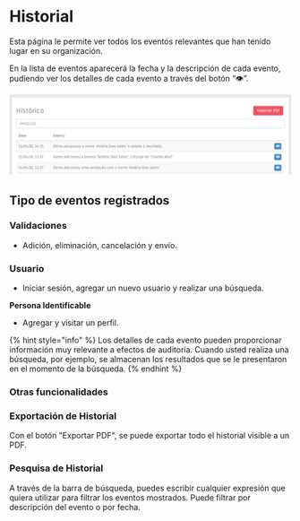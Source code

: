 # Historial

Esta página le permite ver todos los eventos relevantes que han tenido lugar en su organización.

En la lista de eventos aparecerá la fecha y la descripción de cada evento, pudiendo ver los detalles de cada evento a través del botón “👁”.

![P&#xE1;gina de historial](../.gitbook/assets/image%20%287%29.png)

## Tipo de eventos registrados

### Validaciones

* Adición, eliminación, cancelación y envío.

### Usuario

* Iniciar sesión, agregar un nuevo usuario y realizar una búsqueda.

**Persona Identificable**

* Agregar y visitar un perfil.

{% hint style="info" %}
Los detalles de cada evento pueden proporcionar información muy relevante a efectos de auditoría. Cuando usted realiza una búsqueda, por ejemplo, se almacenan los resultados que se le presentaron en el momento de la búsqueda.
{% endhint %}

### Otras funcionalidades

### Exportación de Historial 

Con el botón "Exportar PDF", se puede exportar todo el historial visible a un PDF.

### Pesquisa de Historial 

A través de la barra de búsqueda, puedes escribir cualquier expresión que quiera utilizar para filtrar los eventos mostrados. Puede filtrar por descripción del evento o por fecha.

